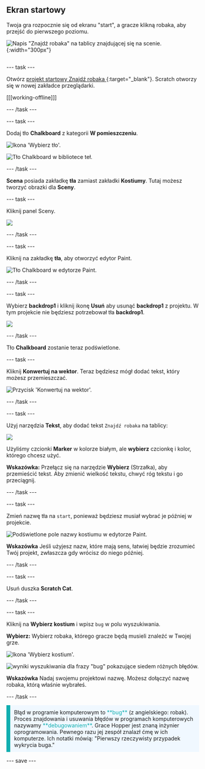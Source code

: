 ## Ekran startowy

<div style="display: flex; flex-wrap: wrap">
<div style="flex-basis: 200px; flex-grow: 1; margin-right: 15px;">
Twoja gra rozpocznie się od ekranu "start", a gracze klikną robaka, aby przejść do pierwszego poziomu.
</div>
<div>

![Napis "Znajdź robaka" na tablicy znajdującej się na scenie.](images/start-screen.png){:width="300px"}

</div>
</div>

--- task ---

Otwórz [projekt startowy Znajdź robaka ](https://scratch.mit.edu/projects/582214723/editor){:target="_blank"}. Scratch otworzy się w nowej zakładce przeglądarki.

[[[working-offline]]]

--- /task ---

--- task ---

Dodaj tło **Chalkboard** z kategorii **W pomieszczeniu**.

![Ikona 'Wybierz tło'.](images/backdrop-button.png)

![Tło Chalkboard w bibliotece teł.](images/chalkboard.png)

--- /task ---

**Scena** posiada zakładkę **tła** zamiast zakładki **Kostiumy**. Tutaj możesz tworzyć obrazki dla **Sceny**.

--- task ---

Kliknij panel Sceny.

![](images/stage-pane.png)

--- /task ---

--- task ---

Kliknij na zakładkę **tła**, aby otworzyć edytor Paint.

![Tło Chalkboard w edytorze Paint.](images/chalkboard-paint.png)

--- /task ---

--- task ---

Wybierz **backdrop1** i kliknij ikonę **Usuń** aby usunąć **backdrop1** z projektu. W tym projekcie nie będziesz potrzebował tła **backdrop1**.

![](images/delete-backdrop1.png)

--- /task ---

Tło **Chalkboard** zostanie teraz podświetlone.

--- task ---

Kliknij **Konwertuj na wektor**. Teraz będziesz mógł dodać tekst, który możesz przemieszczać.

![Przycisk 'Konwertuj na wektor'.](images/vector-button.png)

--- /task ---

--- task ---

Użyj narzędzia **Tekst**, aby dodać tekst `Znajdź robaka` na tablicy:

![](images/chalkboard-text.png)

Użyliśmy czcionki **Marker** w kolorze białym, ale **wybierz** czcionkę i kolor, którego chcesz użyć.

**Wskazówka:** Przełącz się na narzędzie **Wybierz** (Strzałka), aby przemieścić tekst. Aby zmienić wielkość tekstu, chwyć róg tekstu i go przeciągnij.

--- /task ---

--- task ---

Zmień nazwę tła na `start`, ponieważ będziesz musiał wybrać je później w projekcie.

![Podświetlone pole nazwy kostiumu w edytorze Paint.](images/start-screen-name.png)

**Wskazówka** Jeśli użyjesz nazw, które mają sens, łatwiej będzie zrozumieć Twój projekt, zwłaszcza gdy wrócisz do niego później.

--- /task ---

--- task ---

Usuń duszka **Scratch Cat**.

--- /task ---

--- task ---

Kliknij na **Wybierz kostium** i wpisz `bug` w polu wyszukiwania.

**Wybierz:** Wybierz robaka, którego gracze będą musieli znaleźć w Twojej grze.

![Ikona 'Wybierz kostium'.](images/sprite-button.png)

![wyniki wyszukiwania dla frazy "bug" pokazujące siedem różnych błędów.](images/bug-search.png)

**Wskazówka** Nadaj swojemu projektowi nazwę. Możesz dołączyć nazwę robaka, którą właśnie wybrałeś.

--- /task ---

<p style="border-left: solid; border-width:10px; border-color: #0faeb0; background-color: aliceblue; padding: 10px;">
Błąd w programie komputerowym to <span style="color: #0faeb0">**bug**</span> (z angielskiego: robak). Proces znajdowania i usuwania błędów w programach komputerowych nazywamy <span style="color: #0faeb0">**debugowaniem**</span>. Grace Hopper jest znaną inżynier oprogramowania. Pewnego razu jej zespół znalazł ćmę w ich komputerze. Ich notatki mówią: "Pierwszy rzeczywisty przypadek wykrycia buga."
</p>

--- save ---

